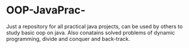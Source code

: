 # OOP-JavaPrac-

Just a repository for all practical java projects, can be used by others to study basic oop on java. Also conatains solved problems of dynamic programming, divide and conquer and back-track.
